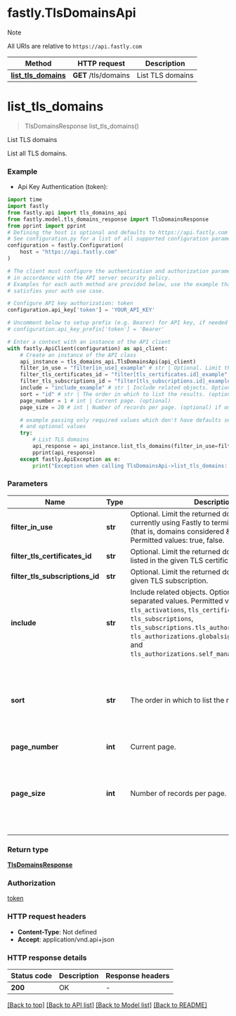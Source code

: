# fastly.TlsDomainsApi

> [!NOTE]
> All URIs are relative to `https://api.fastly.com`

Method | HTTP request | Description
------------- | ------------- | -------------
[**list_tls_domains**](TlsDomainsApi.md#list_tls_domains) | **GET** /tls/domains | List TLS domains


# **list_tls_domains**
> TlsDomainsResponse list_tls_domains()

List TLS domains

List all TLS domains.

### Example

* Api Key Authentication (token):

```python
import time
import fastly
from fastly.api import tls_domains_api
from fastly.model.tls_domains_response import TlsDomainsResponse
from pprint import pprint
# Defining the host is optional and defaults to https://api.fastly.com
# See configuration.py for a list of all supported configuration parameters.
configuration = fastly.Configuration(
    host = "https://api.fastly.com"
)

# The client must configure the authentication and authorization parameters
# in accordance with the API server security policy.
# Examples for each auth method are provided below, use the example that
# satisfies your auth use case.

# Configure API key authorization: token
configuration.api_key['token'] = 'YOUR_API_KEY'

# Uncomment below to setup prefix (e.g. Bearer) for API key, if needed
# configuration.api_key_prefix['token'] = 'Bearer'

# Enter a context with an instance of the API client
with fastly.ApiClient(configuration) as api_client:
    # Create an instance of the API class
    api_instance = tls_domains_api.TlsDomainsApi(api_client)
    filter_in_use = "filter[in_use]_example" # str | Optional. Limit the returned domains to those currently using Fastly to terminate TLS with SNI (that is, domains considered \"in use\") Permitted values: true, false. (optional)
    filter_tls_certificates_id = "filter[tls_certificates.id]_example" # str | Optional. Limit the returned domains to those listed in the given TLS certificate's SAN list. (optional)
    filter_tls_subscriptions_id = "filter[tls_subscriptions.id]_example" # str | Optional. Limit the returned domains to those for a given TLS subscription. (optional)
    include = "include_example" # str | Include related objects. Optional, comma-separated values. Permitted values: `tls_activations`, `tls_certificates`, `tls_subscriptions`, `tls_subscriptions.tls_authorizations`, `tls_authorizations.globalsign_email_challenge`, and `tls_authorizations.self_managed_http_challenge`.  (optional)
    sort = "id" # str | The order in which to list the results. (optional) if omitted the server will use the default value of "id"
    page_number = 1 # int | Current page. (optional)
    page_size = 20 # int | Number of records per page. (optional) if omitted the server will use the default value of 20

    # example passing only required values which don't have defaults set
    # and optional values
    try:
        # List TLS domains
        api_response = api_instance.list_tls_domains(filter_in_use=filter_in_use, filter_tls_certificates_id=filter_tls_certificates_id, filter_tls_subscriptions_id=filter_tls_subscriptions_id, include=include, sort=sort, page_number=page_number, page_size=page_size)
        pprint(api_response)
    except fastly.ApiException as e:
        print("Exception when calling TlsDomainsApi->list_tls_domains: %s\n" % e)
```


### Parameters

Name | Type | Description  | Notes
------------- | ------------- | ------------- | -------------
 **filter_in_use** | **str**| Optional. Limit the returned domains to those currently using Fastly to terminate TLS with SNI (that is, domains considered \&quot;in use\&quot;) Permitted values: true, false. | [optional]
 **filter_tls_certificates_id** | **str**| Optional. Limit the returned domains to those listed in the given TLS certificate&#39;s SAN list. | [optional]
 **filter_tls_subscriptions_id** | **str**| Optional. Limit the returned domains to those for a given TLS subscription. | [optional]
 **include** | **str**| Include related objects. Optional, comma-separated values. Permitted values: `tls_activations`, `tls_certificates`, `tls_subscriptions`, `tls_subscriptions.tls_authorizations`, `tls_authorizations.globalsign_email_challenge`, and `tls_authorizations.self_managed_http_challenge`.  | [optional]
 **sort** | **str**| The order in which to list the results. | [optional] if omitted the server will use the default value of "id"
 **page_number** | **int**| Current page. | [optional]
 **page_size** | **int**| Number of records per page. | [optional] if omitted the server will use the default value of 20

### Return type

[**TlsDomainsResponse**](TlsDomainsResponse.md)

### Authorization

[token](../README.md#token)

### HTTP request headers

 - **Content-Type**: Not defined
 - **Accept**: application/vnd.api+json


### HTTP response details

| Status code | Description | Response headers |
|-------------|-------------|------------------|
**200** | OK |  -  |

[[Back to top]](#) [[Back to API list]](../README.md#documentation-for-api-endpoints) [[Back to Model list]](../README.md#documentation-for-models) [[Back to README]](../README.md)

